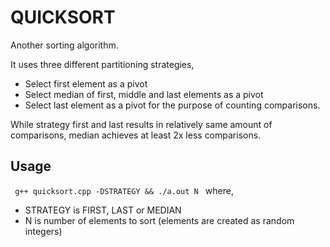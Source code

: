 QUICKSORT
=========

Another sorting algorithm.

It uses three different partitioning strategies,
* Select first element as a pivot
* Select median of first, middle and last elements as a pivot
* Select last element as a pivot
for the purpose of counting comparisons.

While strategy first and last results in relatively same amount of 
comparisons, median achieves at least 2x less comparisons.


Usage
-----

<code> g++ quicksort.cpp -DSTRATEGY && ./a.out N </code>
where,
* STRATEGY is FIRST, LAST or MEDIAN
* N is number of elements to sort (elements are created as random integers)
